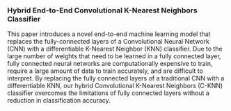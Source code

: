 ### Hybrid End-to-End Convolutional K-Nearest Neighbors Classifier

This paper introduces a novel end-to-end machine learning model that replaces the fully-connected layers of a Convolutional Neural Network (CNN) with a differentiable K-Nearest Neighbor (KNN) classifier. Due to the large number of weights that need to be learned in a fully connected layer, fully connected neural networks are computationally expensive to train, require a large amount of data to train accurately, and are difficult to interpret. By replacing the fully connected layers of a traditional CNN with a differentiable KNN, our hybrid Convolutional K-Nearest Neighbors (C-KNN) classifier overcomes the limitations of fully connected layers without a reduction in classification accuracy.